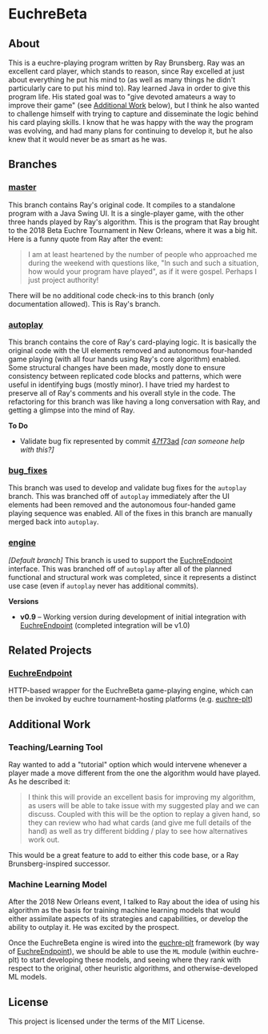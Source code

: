 # EuchreBeta

## About

This is a euchre-playing program written by Ray Brunsberg.  Ray was an excellent card
player, which stands to reason, since Ray excelled at just about everything he put his
mind to (as well as many things he didn't particularly care to put his mind to).  Ray
learned Java in order to give this program life.  His stated goal was to "give devoted
amateurs a way to improve their game" (see [Additional Work](#additional-work) below), but
I think he also wanted to challenge himself with trying to capture and disseminate the
logic behind his card playing skills.  I know that he was happy with the way the program
was evolving, and had many plans for continuing to develop it, but he also knew that it
would never be as smart as he was.

## Branches

### [master](https://github.com/crashka/EuchreBeta/tree/master)

This branch contains Ray's original code.  It compiles to a standalone program with a Java
Swing UI.  It is a single-player game, with the other three hands played by Ray's
algorithm.  This is the program that Ray brought to the 2018 Beta Euchre Tournament in New
Orleans, where it was a big hit.  Here is a funny quote from Ray after the event:

> I am at least heartened by the number of people who approached me during the weekend
> with questions like, "In such and such a situation, how would your program have played",
> as if it were gospel. Perhaps I just project authority!

There will be no additional code check-ins to this branch (only documentation allowed).
This is Ray's branch.

### [autoplay](https://github.com/crashka/EuchreBeta/tree/autoplay)

This branch contains the core of Ray's card-playing logic.  It is basically the original
code with the UI elements removed and autonomous four-handed game playing (with all four
hands using Ray's core algorithm) enabled.  Some structural changes have been made, mostly
done to ensure consistency between replicated code blocks and patterns, which were useful
in identifying bugs (mostly minor).  I have tried my hardest to preserve all of Ray's
comments and his overall style in the code.  The refactoring for this branch was like
having a long conversation with Ray, and getting a glimpse into the mind of Ray.

**To Do**

- Validate bug fix represented by commit
[47f73ad](https://github.com/crashka/EuchreBeta/commit/47f73ad63f94b22dcd5064a349235191fc86204d)
*\[can someone help with this?]*

### [bug_fixes](https://github.com/crashka/EuchreBeta/tree/bug_fixes)

This branch was used to develop and validate bug fixes for the `autoplay` branch.  This
was branched off of `autoplay` immediately after the UI elements had been removed and the
autonomous four-handed game playing sequence was enabled.  All of the fixes in this branch
are manually merged back into `autoplay`.

### [engine](https://github.com/crashka/EuchreBeta/tree/engine)

*\[Default branch]* This branch is used to support the
[EuchreEndpoint](https://github.com/crashka/EuchreEndpoint) interface.  This was branched
off of `autoplay` after all of the planned functional and structural work was completed,
since it represents a distinct use case (even if `autoplay` never has additional commits).

**Versions**

- **v0.9** – Working version during development of initial integration with
[EuchreEndpoint](https://github.com/crashka/EuchreEndpoint) (completed integration will be
v1.0)

## Related Projects

### [EuchreEndpoint](https://github.com/crashka/EuchreEndpoint)

HTTP-based wrapper for the EuchreBeta game-playing engine, which can then be invoked by
euchre tournament-hosting platforms
(e.g. [euchre-plt](https://github.com/crashka/euchre-plt))

## Additional Work

### Teaching/Learning Tool

Ray wanted to add a "tutorial" option which would intervene whenever a player made a move
different from the one the algorithm would have played.  As he described it:

> I think this will provide an excellent basis for improving my algorithm, as users will
> be able to take issue with my suggested play and we can discuss. Coupled with this will
> be the option to replay a given hand, so they can review who had what cards (and give me
> full details of the hand) as well as try different bidding / play to see how
> alternatives work out.

This would be a great feature to add to either this code base, or a Ray Brunsberg-inspired
successor.

### Machine Learning Model

After the 2018 New Orleans event, I talked to Ray about the idea of using his algorithm as
the basis for training machine learning models that would either assimilate aspects of its
strategies and capabilities, or develop the ability to outplay it.  He was excited by the
prospect.

Once the EuchreBeta engine is wired into the
[euchre-plt](https://github.com/crashka/euchre-plt) framework (by way of
[EuchreEndpoint](https://github.com/crashka/EuchreEndpoint)), we should be able to use the
`ML` module (within euchre-plt) to start developing these models, and seeing where they
rank with respect to the original, other heuristic algorithms, and otherwise-developed ML
models.

## License

This project is licensed under the terms of the MIT License.
